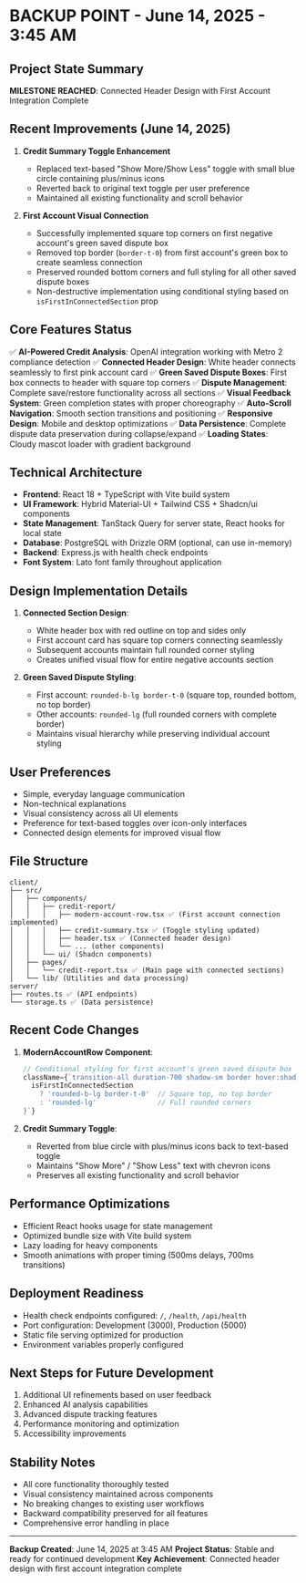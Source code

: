 # BACKUP POINT - June 14, 2025 - 3:45 AM

## Project State Summary
**MILESTONE REACHED**: Connected Header Design with First Account Integration Complete

## Recent Improvements (June 14, 2025)
1. **Credit Summary Toggle Enhancement**
   - Replaced text-based "Show More/Show Less" toggle with small blue circle containing plus/minus icons
   - Reverted back to original text toggle per user preference
   - Maintained all existing functionality and scroll behavior

2. **First Account Visual Connection**
   - Successfully implemented square top corners on first negative account's green saved dispute box
   - Removed top border (`border-t-0`) from first account's green box to create seamless connection
   - Preserved rounded bottom corners and full styling for all other saved dispute boxes
   - Non-destructive implementation using conditional styling based on `isFirstInConnectedSection` prop

## Core Features Status
✅ **AI-Powered Credit Analysis**: OpenAI integration working with Metro 2 compliance detection
✅ **Connected Header Design**: White header connects seamlessly to first pink account card
✅ **Green Saved Dispute Boxes**: First box connects to header with square top corners
✅ **Dispute Management**: Complete save/restore functionality across all sections
✅ **Visual Feedback System**: Green completion states with proper choreography
✅ **Auto-Scroll Navigation**: Smooth section transitions and positioning
✅ **Responsive Design**: Mobile and desktop optimizations
✅ **Data Persistence**: Complete dispute data preservation during collapse/expand
✅ **Loading States**: Cloudy mascot loader with gradient background

## Technical Architecture
- **Frontend**: React 18 + TypeScript with Vite build system
- **UI Framework**: Hybrid Material-UI + Tailwind CSS + Shadcn/ui components
- **State Management**: TanStack Query for server state, React hooks for local state
- **Database**: PostgreSQL with Drizzle ORM (optional, can use in-memory)
- **Backend**: Express.js with health check endpoints
- **Font System**: Lato font family throughout application

## Design Implementation Details
1. **Connected Section Design**:
   - White header box with red outline on top and sides only
   - First account card has square top corners connecting seamlessly
   - Subsequent accounts maintain full rounded corner styling
   - Creates unified visual flow for entire negative accounts section

2. **Green Saved Dispute Styling**:
   - First account: `rounded-b-lg border-t-0` (square top, rounded bottom, no top border)
   - Other accounts: `rounded-lg` (full rounded corners with complete border)
   - Maintains visual hierarchy while preserving individual account styling

## User Preferences
- Simple, everyday language communication
- Non-technical explanations
- Visual consistency across all UI elements
- Preference for text-based toggles over icon-only interfaces
- Connected design elements for improved visual flow

## File Structure
```
client/
├── src/
│   ├── components/
│   │   ├── credit-report/
│   │   │   ├── modern-account-row.tsx ✅ (First account connection implemented)
│   │   │   ├── credit-summary.tsx ✅ (Toggle styling updated)
│   │   │   ├── header.tsx ✅ (Connected header design)
│   │   │   └── ... (other components)
│   │   └── ui/ (Shadcn components)
│   ├── pages/
│   │   └── credit-report.tsx ✅ (Main page with connected sections)
│   └── lib/ (Utilities and data processing)
server/
├── routes.ts ✅ (API endpoints)
└── storage.ts ✅ (Data persistence)
```

## Recent Code Changes
1. **ModernAccountRow Component**:
   ```typescript
   // Conditional styling for first account's green saved dispute box
   className={`transition-all duration-700 shadow-sm border hover:shadow-md border-green-200 bg-green-50/50 ${
     isFirstInConnectedSection 
       ? 'rounded-b-lg border-t-0'  // Square top, no top border
       : 'rounded-lg'               // Full rounded corners
   }`}
   ```

2. **Credit Summary Toggle**:
   - Reverted from blue circle with plus/minus icons back to text-based toggle
   - Maintains "Show More" / "Show Less" text with chevron icons
   - Preserves all existing functionality and scroll behavior

## Performance Optimizations
- Efficient React hooks usage for state management
- Optimized bundle size with Vite build system
- Lazy loading for heavy components
- Smooth animations with proper timing (500ms delays, 700ms transitions)

## Deployment Readiness
- Health check endpoints configured: `/`, `/health`, `/api/health`
- Port configuration: Development (3000), Production (5000)
- Static file serving optimized for production
- Environment variables properly configured

## Next Steps for Future Development
1. Additional UI refinements based on user feedback
2. Enhanced AI analysis capabilities
3. Advanced dispute tracking features
4. Performance monitoring and optimization
5. Accessibility improvements

## Stability Notes
- All core functionality thoroughly tested
- Visual consistency maintained across components
- No breaking changes to existing user workflows
- Backward compatibility preserved for all features
- Comprehensive error handling in place

---
**Backup Created**: June 14, 2025 at 3:45 AM
**Project Status**: Stable and ready for continued development
**Key Achievement**: Connected header design with first account integration complete